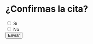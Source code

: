 <!DOCTYPE html>
<html>
<head>
  <meta charset="UTF-8">
  <title>Confirmar Cita</title>
</head>
<body>
  <h1>¿Confirmas la cita?</h1>
  <form action="https://formspree.io/f/xdkzkvky" method="POST">
    <input type="radio" name="respuesta" value="Sí"> Sí<br>
    <input type="radio" name="respuesta" value="No"> No<br>
    <input type="submit" value="Enviar">
  </form>
</body>
</html>
